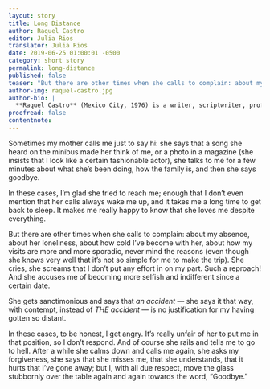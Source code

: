 ```yaml
---
layout: story
title: Long Distance
author: Raquel Castro
editor: Julia Rios
translator: Julia Rios
date: 2019-06-25 01:00:01 -0500
category: short story
permalink: long-distance
published: false
teaser: "But there are other times when she calls to complain: about my absence, about her loneliness, about how cold I’ve become with her..."
author-img: raquel-castro.jpg
author-bio: |
  **Raquel Castro** (Mexico City, 1976) is a writer, scriptwriter, professor and cultural promoter. In 2012 she won the Gran Angular Prize for YA Novel, and as part of the production team for the Mexican TV series _Diálogos en confianza_ she has won the National Journalism Prize twice. She is the author of the novels _Ojos llenos de sombra_, _Lejos de casa_, _Exiliados_, _Dark Doll_, and _Un beso en tu futuro_, as well as the co-anthologist of _Festín de muertos_, a Mexican zombie fiction collection, featuring many of the greatest weird fiction authors from her country. She has a column about children and young adult fiction in _LeeMás_ magazine. Her work has appeared in English in _Latin American Literature Today_, _World Literature Today_, _Nagari_, _Palabras Errantes_ and other publications. She can be found online at her YouTube channel:  [www.youtube.com/AlbertoyRaquelMX](http://www.youtube.com/AlbertoyRaquelMX) and on Twitter as [@raxxie_](https://www.twitter.com/raxxie_).
proofread: false
contentnote:
---
```


Sometimes my mother calls me just to say hi: she says that a song she heard on the minibus made her think of me, or a photo in a magazine (she insists that I look like a certain fashionable actor), she talks to me for a few minutes about what she’s been doing, how the family is, and then she says goodbye.

In these cases, I’m glad she tried to reach me; enough that I don’t even mention that her calls always wake me up, and it takes me a long time to get back to sleep. It makes me really happy to know that she loves me despite everything.

But there are other times when she calls to complain: about my absence, about her loneliness, about how cold I’ve become with her, about how my visits are more and more sporadic, never mind the reasons (even though she knows very well that it’s not so simple for me to make the trip). She cries, she screams that I don’t put any effort in on my part. Such a reproach! And she accuses me of becoming more selfish and indifferent since a certain date.

She gets sanctimonious and says that _an accident_ — she says it that way, with contempt, instead of _THE accident_ — is no justification for my having gotten so distant.

In these cases, to be honest, I get angry. It’s really unfair of her to put me in that position, so I don’t respond. And of course she rails and tells me to go to hell. After a while she calms down and calls me again, she asks my forgiveness, she says that she misses me, that she understands, that it hurts that I’ve gone away; but I, with all due respect, move the glass stubbornly over the table again and again towards the word, “Goodbye.”
